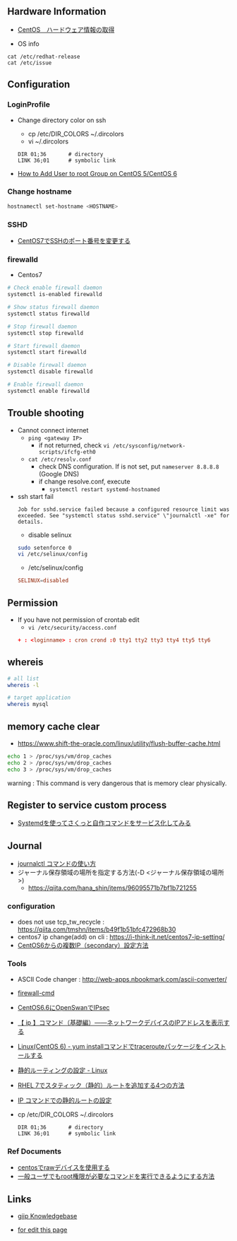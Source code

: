 ## Hardware Information

* [CentOS　ハードウェア情報の取得](https://ex1.m-yabe.com/archives/1881)

* OS info
```
cat /etc/redhat-release 
cat /etc/issue
```

## Configuration

### LoginProfile

* Change directory color on ssh
  * cp /etc/DIR_COLORS ~/.dircolors
  * vi ~/.dircolors
   ```vim
   DIR 01;36       # directory
   LINK 36;01      # symbolic link 
   ```

* [How to Add User to root Group on CentOS 5/CentOS 6](https://webhostinggeeks.com/howto/how-to-add-user-to-root-group-on-centos-5-7/)

### Change hostname

```sh
hostnamectl set-hostname <HOSTNAME>
```

### SSHD

* [CentOS7でSSHのポート番号を変更する](https://qiita.com/fk_2000/items/019b62818e34be973227)

### firewalld

* Centos7
```sh
# Check enable firewall daemon
systemctl is-enabled firewalld

# Show status firewall daemon
systemctl status firewalld

# Stop firewall daemon
systemctl stop firewalld

# Start firewall daemon
systemctl start firewalld

# Disable firewall daemon
systemctl disable firewalld

# Enable firewall daemon
systemctl enable firewalld

```


## Trouble shooting

* Cannot connect internet
  * `ping <gateway IP>`
    * if not returned, check `vi /etc/sysconfig/network-scripts/ifcfg-eth0`
  * `cat /etc/resolv.conf`
    * check DNS configuration. If is not set, put `nameserver 8.8.8.8` (Google DNS)
    * if change resolve.conf, execute 
      * `systemctl restart systemd-hostnamed`
* ssh start fail
  ```
  Job for sshd.service failed because a configured resource limit was exceeded. See "systemctl status sshd.service" \"journalctl -xe" for details.
  ```
  * disable selinux
  ```sh
  sudo setenforce 0
  vi /etc/selinux/config
  ```
  * /etc/selinux/config
  ```conf
  SELINUX=disabled
  ```


## Permission

* If you have not permission of crontab edit
  * `vi /etc/security/access.conf`
  ```conf
  + : <loginname> : cron crond :0 tty1 tty2 tty3 tty4 tty5 tty6
  ```

## whereis

```sh
# all list
whereis -l

# target application
whereis mysql
```

## memory cache clear
* https://www.shift-the-oracle.com/linux/utility/flush-buffer-cache.html
```sh
echo 1 > /proc/sys/vm/drop_caches
echo 2 > /proc/sys/vm/drop_caches
echo 3 > /proc/sys/vm/drop_caches
```
warning : This command is very dangerous that is memory clear physically.

## Register to service custom process

* [Systemdを使ってさくっと自作コマンドをサービス化してみる](https://qiita.com/DQNEO/items/0b5d0bc5d3cf407cb7ff)

## Journal

* [journalctl コマンドの使い方](https://qiita.com/hana_shin/items/96095571b7bf1b721255)
* ジャーナル保存領域の場所を指定する方法(-D <ジャーナル保存領域の場所>)
  * https://qiita.com/hana_shin/items/96095571b7bf1b721255

### configuration

* does not use tcp_tw_recycle : https://qiita.com/tmshn/items/b49f1b51bfc472968b30
* centos7 ip change(add) on cli : https://i-think-it.net/centos7-ip-setting/
* [CentOS6からの複数IP（secondary）設定方法](https://www.server-memo.net/centos-settings/network/nic-secondary.html)

### Tools

* ASCII Code changer : http://web-apps.nbookmark.com/ascii-converter/

* [firewall-cmd](https://qiita.com/kenjjiijjii/items/1057af2dddc34022b09e)
* [CentOS6.6にOpenSwanでIPsec](http://kumakake.com/linux/3475)
* [【 ip 】コマンド（基礎編）――ネットワークデバイスのIPアドレスを表示する](https://atmarkit.itmedia.co.jp/ait/articles/1709/22/news019.html)
* [Linux(CentOS 6) - yum installコマンドでtracerouteパッケージをインストールする](https://nobuneko.com/blog/archives/2013/05/linux_centos_6_yum_install_traceroute.html)
* [静的ルーティングの設定 - Linux](https://qiita.com/kooohei/items/b0931ae210911cc52adc)
* [RHEL 7でスタティック（静的）ルートを追加する4つの方法](https://minory.org/linux-static-route.html)
* [IP コマンドでの静的ルートの設定](https://access.redhat.com/documentation/ja-jp/red_hat_enterprise_linux/7/html/networking_guide/sec-configuring_static_routes_with_ip_commands)
* cp /etc/DIR_COLORS ~/.dircolors
  ```vim
  DIR 01;36       # directory
  LINK 36;01      # symbolic link 
  ```

### Ref Documents

* [centosでrawデバイスを使用する](https://qiita.com/kuritayu/items/c8af2b15f98f9679c2d9)
* [一般ユーザでもroot権限が必要なコマンドを実行できるようにする方法](https://qiita.com/hana_shin/items/fe077d8910dba449b840)

## Links

* [giip Knowledgebase](https://github.com/LowyShin/KnowledgeBase/wiki)

* [for edit this page](https://github.com/LowyShin/KnowledgeBase/tree/master/wiki/CentOS/README.md)
